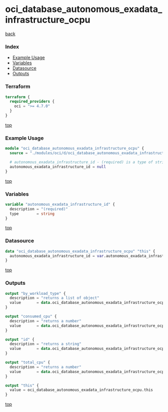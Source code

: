 # oci_database_autonomous_exadata_infrastructure_ocpu

[back](../oci.md)

### Index

- [Example Usage](#example-usage)
- [Variables](#variables)
- [Datasource](#datasource)
- [Outputs](#outputs)

### Terraform

```terraform
terraform {
  required_providers {
    oci = ">= 4.7.0"
  }
}
```

[top](#index)

### Example Usage

```terraform
module "oci_database_autonomous_exadata_infrastructure_ocpu" {
  source = "./modules/oci/d/oci_database_autonomous_exadata_infrastructure_ocpu"

  # autonomous_exadata_infrastructure_id - (required) is a type of string
  autonomous_exadata_infrastructure_id = null
}
```

[top](#index)

### Variables

```terraform
variable "autonomous_exadata_infrastructure_id" {
  description = "(required)"
  type        = string
}
```

[top](#index)

### Datasource

```terraform
data "oci_database_autonomous_exadata_infrastructure_ocpu" "this" {
  autonomous_exadata_infrastructure_id = var.autonomous_exadata_infrastructure_id
}
```

[top](#index)

### Outputs

```terraform
output "by_workload_type" {
  description = "returns a list of object"
  value       = data.oci_database_autonomous_exadata_infrastructure_ocpu.this.by_workload_type
}

output "consumed_cpu" {
  description = "returns a number"
  value       = data.oci_database_autonomous_exadata_infrastructure_ocpu.this.consumed_cpu
}

output "id" {
  description = "returns a string"
  value       = data.oci_database_autonomous_exadata_infrastructure_ocpu.this.id
}

output "total_cpu" {
  description = "returns a number"
  value       = data.oci_database_autonomous_exadata_infrastructure_ocpu.this.total_cpu
}

output "this" {
  value = oci_database_autonomous_exadata_infrastructure_ocpu.this
}
```

[top](#index)